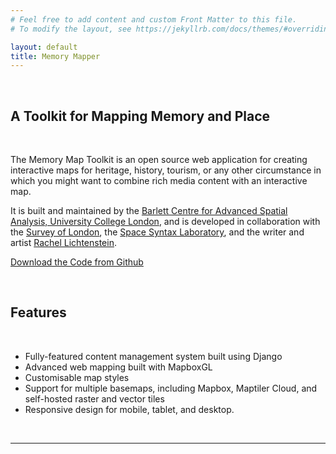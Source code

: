 ```yaml
---
# Feel free to add content and custom Front Matter to this file.
# To modify the layout, see https://jekyllrb.com/docs/themes/#overriding-theme-defaults

layout: default
title: Memory Mapper
---
```

<br />
<h2 class="text-center">A Toolkit for Mapping Memory and Place</h2>
<br />

<p class="lead">The Memory Map Toolkit is an open source web application for creating interactive maps for heritage, history, tourism, or any other circumstance in which you might want to combine rich media content with an interactive map.</p>

<p class="lead">It is built and maintained by the <a href="https://www.ucl.ac.uk/bartlett/casa/">Barlett Centre for Advanced Spatial Analysis, University College London</a>, and is developed in collaboration with the <a href="https://www.ucl.ac.uk/bartlett/architecture/research/survey-london">Survey of London</a>, the <a href="https://www.ucl.ac.uk/bartlett/architecture/research/space-syntax-laboratory">Space Syntax Laboratory</a>, and the writer and artist <a href="https://rachellichtenstein.com/">Rachel Lichtenstein</a>.</p>

<p class="text-center"><a class="btn btn-outline-primary btn-lg" href="/path/to/toolkit/">Download the Code from Github</a>
</p>

<br />

<h2 class="text-center">Features</h2>
<br />

- Fully-featured content management system built using Django
- Advanced web mapping built with MapboxGL
- Customisable map styles
- Support for multiple basemaps, including Mapbox, Maptiler Cloud, and self-hosted raster and vector tiles
- Responsive design for mobile, tablet, and desktop.

<br/>
<hr />
<br/>